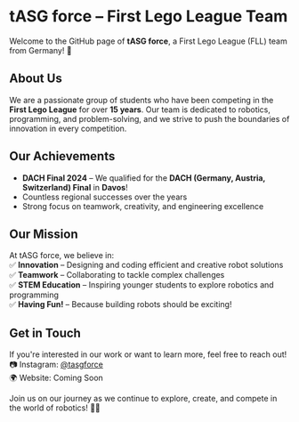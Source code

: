 # tASG force – First Lego League Team  

Welcome to the GitHub page of **tASG force**, a First Lego League (FLL) team from Germany! 🚀  

## About Us  
We are a passionate group of students who have been competing in the **First Lego League** for over **15 years**. Our team is dedicated to robotics, programming, and problem-solving, and we strive to push the boundaries of innovation in every competition.  

## Our Achievements  
- **DACH Final 2024** – We qualified for the **DACH (Germany, Austria, Switzerland) Final** in **Davos**!  
- Countless regional successes over the years  
- Strong focus on teamwork, creativity, and engineering excellence  

## Our Mission  
At tASG force, we believe in:  
✅ **Innovation** – Designing and coding efficient and creative robot solutions  
✅ **Teamwork** – Collaborating to tackle complex challenges  
✅ **STEM Education** – Inspiring younger students to explore robotics and programming  
✅ **Having Fun!** – Because building robots should be exciting!  

## Get in Touch  
If you're interested in our work or want to learn more, feel free to reach out!  
📷 Instagram: [@tasgforce](https://www.instagram.com/tasgforce/)<br>
🌍 Website: Coming Soon

Join us on our journey as we continue to explore, create, and compete in the world of robotics! 🤖🚀
